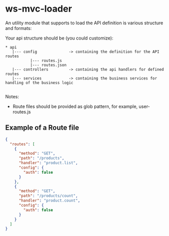 # ws-mvc-loader

An utility module that supports to load the API definition is various structure and formats:

Your api structure should be (you could customize):

```
* api
   |--- config              -> containing the definition for the API routes
           |--- routes.js
           |--- routes.json 
   |--- controllers         -> containing the api handlers for defined routes
   |--- services            -> containing the business services for handling of the business logic
  
```

Notes:

* Route files should be provided as glob pattern, for example, user-routes.js

## Example of a Route file

```json
{
  "routes": [
    {
      "method": "GET",
      "path": "/products",
      "handler": "product.list",
      "config": {
        "auth": false
      }
    },
    {
      "method": "GET",
      "path": "/products/count",
      "handler": "product.count",
      "config": {
        "auth": false
      }
    }
  ]
}
```



